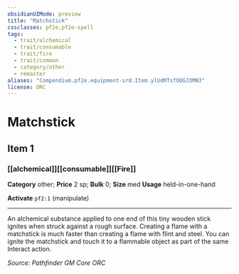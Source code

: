 ```yaml
---
obsidianUIMode: preview
title: "Matchstick"
cssclasses: pf2e,pf2e-spell
tags:
  - trait/alchemical
  - trait/consumable
  - trait/fire
  - trait/common
  - category/other
  - remaster
aliases: "Compendium.pf2e.equipment-srd.Item.ylUdMTsfOQGJ3MN3"
license: ORC
---
```

# Matchstick
## Item 1
### [[alchemical]][[consumable]][[Fire]]

**Category** other; 
**Price** 2 sp; 
**Bulk** 0; **Size** med
**Usage** held-in-one-hand

**Activate** `pf2:1` (manipulate)

* * *

An alchemical substance applied to one end of this tiny wooden stick ignites when struck against a rough surface. Creating a flame with a matchstick is much faster than creating a flame with flint and steel. You can ignite the matchstick and touch it to a flammable object as part of the same Interact action.

*Source: Pathfinder GM Core*
*ORC*